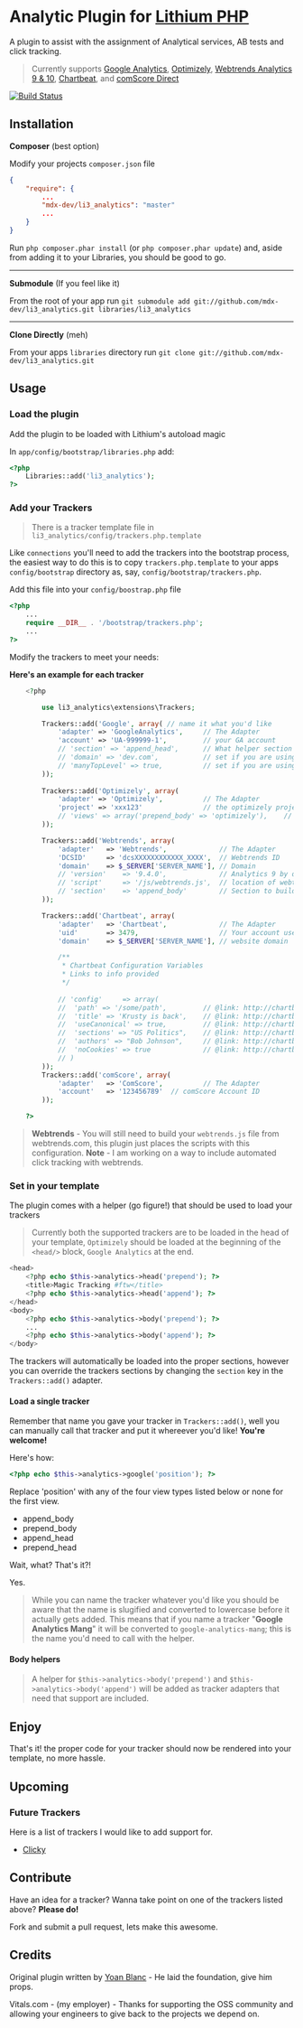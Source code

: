 # Analytic Plugin for [Lithium PHP](http://lithify.me)

A plugin to assist with the assignment of Analytical services, AB tests and click tracking.

> Currently supports [Google Analytics](http://www.google.com/analytics/), [Optimizely](http://www.optimizely.com), [Webtrends Analytics 9 & 10](http://webtrends.com/products/analytics), [Chartbeat](http://chartbeat.com), and [comScore Direct](http://direct.comscore.com)

[![Build Status](https://secure.travis-ci.org/mdx-dev/li3_analytics.png?branch=master)](http://travis-ci.org/mdx-dev/li3_analytics)

## Installation

__Composer__ (best option)

Modify your projects `composer.json` file

~~~ json
{
    "require": {
    	...
        "mdx-dev/li3_analytics": "master"
        ...
    }
}
~~~

Run `php composer.phar install` (or `php composer.phar update`) and, aside from adding it to your Libraries, you should be good to go.

***

__Submodule__ (If you feel like it)

From the root of your app run `git submodule add git://github.com/mdx-dev/li3_analytics.git libraries/li3_analytics`

***

__Clone Directly__ (meh)

From your apps `libraries` directory run `git clone git://github.com/mdx-dev/li3_analytics.git`

## Usage

### Load the plugin

Add the plugin to be loaded with Lithium's autoload magic

In `app/config/bootstrap/libraries.php` add:

~~~ php
<?php
	Libraries::add('li3_analytics');
?>
~~~

### Add your Trackers

> There is a tracker template file in `li3_analytics/config/trackers.php.template`

Like `connections` you'll need to add the trackers into the bootstrap process, the easiest way to do this is to copy `trackers.php.template` to your apps `config/bootstrap` directory as, say, `config/bootstrap/trackers.php`.

Add this file into your `config/boostrap.php` file

~~~ php
<?php
	...
	require __DIR__ . '/bootstrap/trackers.php';
	...
?>
~~~

Modify the trackers to meet your needs:

__Here's an example for each tracker__

~~~ php
	<?php

		use li3_analytics\extensions\Trackers;

		Trackers::add('Google', array( // name it what you'd like
			'adapter' => 'GoogleAnalytics', 	// The Adapter
			'account' => 'UA-999999-1', 		// your GA account
			// 'section' => 'append_head', 		// What helper section to load tracking in your template `append_head | prepend_head | append_body | prepend_body`
			// 'domain' => 'dev.com', 			// set if you are using with multiple sub domains, ignore otherwise
			// 'manyTopLevel' => true, 			// set if you are using GA with multiple top level domains
		));
				
		Trackers::add('Optimizely', array(
			'adapter' => 'Optimizely', 			// The Adapter
			'project' => 'xxx123' 				// the optimizely project id
			// 'views' => array('prepend_body' => 'optimizely'), 	// What helper section to load tracking in your template `append_head | prepend_head | append_body | prepend_body`
		));

		Trackers::add('Webtrends', array(
			'adapter'	=> 'Webtrends', 			// The Adapter
			'DCSID' 	=> 'dcsXXXXXXXXXXXX_XXXX',	// Webtrends ID
			'domain' 	=> $_SERVER['SERVER_NAME'],	// Domain 
			// 'version'	=> '9.4.0', 			// Analytics 9 by default
			// 'script'		=> '/js/webtrends.js', 	// location of webtrends script (relative to webroot)
			// 'section' 	=> 'append_body' 		// Section to build script block into
		));

		Trackers::add('Chartbeat', array(
			'adapter'	=> 'Chartbeat', 			// The Adapter
			'uid'		=> 3479, 					// Your account user ID
			'domain'	=> $_SERVER['SERVER_NAME'], // website domain

			/**
			 * Chartbeat Configuration Variables
			 * Links to info provided 
			 */ 
				
			// 'config' 	=> array(
			// 	'path' => '/some/path', 		// @link: http://chartbeat.com/docs/configuration_variables#path
			// 	'title' => 'Krusty is back', 	// @link: http://chartbeat.com/docs/configuration_variables#title
			// 	'useCanonical' => true, 		// @link: http://chartbeat.com/docs/configuration_variables#useCanonical
			// 	'sections' => "US Politics", 	// @link: http://chartbeat.com/docs/configuration_variables#groups
			// 	'authors' => "Bob Johnson", 	// @link: http://chartbeat.com/docs/configuration_variables#groups
			// 	'noCookies' => true 			// @link: http://chartbeat.com/docs/configuration_variables#nocookies
			// )
		));
		Trackers::add('comScore', array(
			'adapter'	=> 'ComScore', 			// The Adapter
			'account' 	=> '123456789'	// comScore Account ID
		));

	?>
~~~

> __Webtrends__ - You will still need to build your `webtrends.js` file from webtrends.com, this plugin just places the scripts with this configuration.
> __Note__ - I am working on a way to include automated click tracking with webtrends.

### Set in your template

The plugin comes with a helper (go figure!) that should be used to load your trackers

> Currently both the supported trackers are to be loaded in the head of your template, `Optimizely` should be loaded at the beginning of the `<head/>` block, `Google Analytics` at the end.

~~~ php
<head>
	<?php echo $this->analytics->head('prepend'); ?>
	<title>Magic Tracking #ftw</title>
	<?php echo $this->analytics->head('append'); ?>
</head>
<body>
	<?php echo $this->analytics->body('prepend'); ?>
	...
	<?php echo $this->analytics->body('append'); ?>
</body>
~~~

The trackers will automatically be loaded into the proper sections, however you can override the trackers sections by changing the `section` key in the `Trackers::add()` adapter.

#### Load a single tracker

Remember that name you gave your tracker in `Trackers::add()`, well you can manually call that tracker and put it whereever you'd like! __You're welcome!__

Here's how:

~~~ php
<?php echo $this->analytics->google('position'); ?>
~~~

Replace 'position' with any of the four view types listed below or none for the first view.

* append_body
* prepend_body
* append_head
* prepend_head

Wait, what? That's it?! 

Yes.

> While you can name the tracker whatever you'd like you should be aware that the name is slugified and converted to lowercase before it actually gets added.
> This means that if you name a tracker "__Google Analytics Mang__" it will be converted to `google-analytics-mang`; this is the name you'd need to call with the helper.

#### Body helpers

> A helper for `$this->analytics->body('prepend')` and `$this->analytics->body('append')` will be added as tracker adapters that need that support are included.

## Enjoy

That's it! the proper code for your tracker should now be rendered into your template, no more hassle.

## Upcoming

### Future Trackers
Here is a list of trackers I would like to add support for.

- [Clicky](http://getclicky.com/)

## Contribute
Have an idea for a tracker? Wanna take point on one of the trackers listed above? __Please do!__

Fork and submit a pull request, lets make this awesome.

## Credits

Original plugin written by [Yoan Blanc](https://github.com/greut) - He laid the foundation, give him props.

Vitals.com - (my employer) - Thanks for supporting the OSS community and allowing your engineers to give back to the projects we depend on.